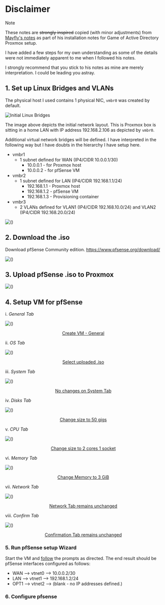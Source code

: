 # Disclaimer

> [!NOTE]
> These notes are ~~strongly inspired~~ copied (with minor adjustments) from [Mayfly's notes](https://mayfly277.github.io/posts/GOAD-on-proxmox-part1-install/#prepare-for-pfsense) as part of his installation notes for Game of Active Directory Proxmox setup. 
> 
> I have added a few steps for my own understanding as some of the details were not immediately apparent to me when I followed his notes.
> 
> I strongly recommend that you stick to his notes as mine are merely interpretation. I could be leading you astray.

## 1. Set up Linux Bridges and VLANs

The physical host I used contains  1 physical NIC, `vmbr0` was created by default.

![Initial Linux Bridges](https://raw.githubusercontent.com/quincyntuli/pfsense/main/img/initial-linux-bridge-2.png)

The image above depicts the initial network layout. This is Proxmox box is sitting in a home LAN with IP address 192.168.2.106 as depicted by `vmbr0`.

Additional virtual network bridges will be defined. I have interpreted in the following way but I have doubts in the hierarchy I have setup here.

- vmbr1
  - 1 subnet defined for WAN (IP4/CIDR 10.0.0.1/30)
    - 10.0.0.1 - for Proxmox host
    - 10.0.0.2 - for pfSense VM
- vmbr2 
  - 1 subnet defined for  LAN (IP4/CIDR 192.168.1.1/24)
    - 192.168.1.1 - Proxmox host
    - 192.168.1.2 - pfSense VM
    - 192.168.1.3 - Provisioning container
- vmbr3
  - 2 VLANs defined for VLAN1 (IP4/CIDR 192.168.10.0/24) and VLAN2 (IP4/CIDR 192.168.20.0/24)


![()](https://github.com/quincyntuli/pfsense/raw/main/mp4/output-1m.webp)

## 2. Download the .iso

Download pfSense Community edition. https://www.pfsense.org/download/
 
![()](https://github.com/quincyntuli/pfsense/raw/main/img/pFsense-install-Download.png)

## 3. Upload pfSense .iso to Proxmox

![()](https://github.com/quincyntuli/pfsense/raw/main/img/Upload-iso.webp)


## 4. Setup VM for pfSense

i. *General Tab*

![()](https://github.com/quincyntuli/pfsense/raw/main/img/pFsense-install-General-Name.png)
<center><u>Create VM - General</u></center>

ii. *OS Tab*

![()](https://github.com/quincyntuli/pfsense/raw/main/img/pFsense-install-Select-ISO.png)
<center><u>Select uploaded .iso</u></center>

iii. *System Tab*

![()](https://github.com/quincyntuli/pfsense/raw/main/img/pFsense-install-System-Nothing-Changed.png)
<center><u>No changes on System Tab</u></center>

iv. *Disks Tab*

![()](https://github.com/quincyntuli/pfsense/raw/main/img/pFsense-install-Disks-Change-Disc-Size.png)
<center><u>Change size to 50 gigs</u></center>

v. *CPU Tab*

![()](https://github.com/quincyntuli/pfsense/raw/main/img/pFsense-install-CPU-2-cores-1-socket.png)
<center><u>Change size to 2 cores 1 socket</u></center>

vi. *Memory Tab*

![()](https://github.com/quincyntuli/pfsense/raw/main/img/pFsense-install-Memory-3GiB.png)
<center><u>Change Memory to 3 GiB</u></center>

vii. *Network Tab*

![()](https://github.com/quincyntuli/pfsense/raw/main/img/pFsense-install-Network-unchanged.png)
<div align="center" style="text-decoration: underline;"><u>Network Tab remains unchanged</u></div>

viii. *Confirm Tab*

![()](https://github.com/quincyntuli/pfsense/raw/main/img/pFsense-install-Confirm-Finished.png)
<center><u>Confirmation Tab remains unchanged</u></center>




### 5. Run pfSense setup Wizard

Start the VM and <ins>follow</ins> the prompts as directed. The end result should be pfSense interfaces configured as follows:

- WAN --> vtnet0 --> 10.0.0.2/30
- LAN --> vtnet1 --> 192.168.1.2/24
- OPT1 --> vtnet2 --> (blank - no IP addresses defined.)


### 6. Configure pfsense






